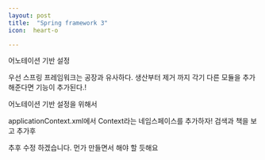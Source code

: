 ```yaml
---
layout: post
title:  "Spring framework 3"
icon:  heart-o

---
```


어노테이션 기반 설정

우선 스프링 프레임워크는 공장과 유사하다. 생산부터 제거 까지 각기 다른 모듈을 추가해준다면 기능이 추가된다.!

어노테이션 기반 설정을 위해서

applicationContext.xml에서
Context라는 네임스페이스를 추가하자!
검색과 책을 보고 추가후


추후 수정 하겠습니다.
먼가 만들면서 해야 할 듯해요
